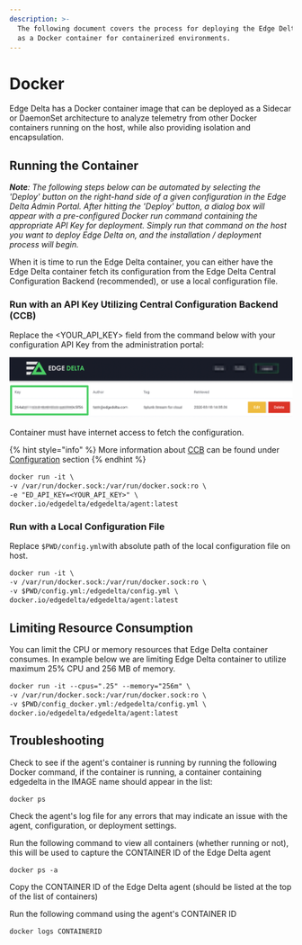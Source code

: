 ```yaml
---
description: >-
  The following document covers the process for deploying the Edge Delta service
  as a Docker container for containerized environments.
---
```


# Docker

Edge Delta has a Docker container image that can be deployed as a Sidecar or DaemonSet architecture to analyze telemetry from other Docker containers running on the host, while also providing isolation and encapsulation.

## Running the Container

_**Note**: The following steps below can be automated by selecting the 'Deploy' button on the right-hand side of a given configuration in the Edge Delta Admin Portal. After hitting the 'Deploy' button, a dialog box will appear with a pre-configured Docker run command containing the appropriate API Key for deployment. Simply run that command on the host you want to deploy Edge Delta on, and the installation / deployment process will begin._

When it is time to run the Edge Delta container, you can either have the Edge Delta container fetch its configuration from the Edge Delta Central Configuration Backend \(recommended\), or use a local configuration file.

### Run with an API Key Utilizing Central Configuration Backend \(CCB\)

Replace the &lt;YOUR\_API\_KEY&gt; field from the command below with your configuration API Key from the administration portal:

![](../assets/screen-shot-2020-03-31-at-1.16.15-pm.png)

Container must have internet access to fetch the configuration.

{% hint style="info" %}
More information about [CCB](../configuration/ccb.md) can be found under [Configuration](../configuration/README.md) section
{% endhint %}

```text
docker run -it \
-v /var/run/docker.sock:/var/run/docker.sock:ro \
-e "ED_API_KEY=<YOUR_API_KEY>" \
docker.io/edgedelta/edgedelta/agent:latest
```

### Run with a Local Configuration File

Replace `$PWD/config.yml`with absolute path of the local configuration file on host.

```text
docker run -it \
-v /var/run/docker.sock:/var/run/docker.sock:ro \
-v $PWD/config.yml:/edgedelta/config.yml \
docker.io/edgedelta/edgedelta/agent:latest
```

## Limiting Resource Consumption

You can limit the CPU or memory resources that Edge Delta container consumes. In example below we are limiting Edge Delta container to utilize maximum 25% CPU and 256 MB of memory.

```text
docker run -it --cpus=".25" --memory="256m" \
-v /var/run/docker.sock:/var/run/docker.sock:ro \
-v $PWD/config_docker.yml:/edgedelta/config.yml \
docker.io/edgedelta/edgedelta/agent:latest
```

## Troubleshooting

Check to see if the agent's container is running by running the following Docker command, if the container is running, a container containing edgedelta in the IMAGE name should appear in the list:

```text
docker ps
```

Check the agent's log file for any errors that may indicate an issue with the agent, configuration, or deployment settings.

Run the following command to view all containers \(whether running or not\), this will be used to capture the CONTAINER ID of the Edge Delta agent

```text
docker ps -a
```

Copy the CONTAINER ID of the Edge Delta agent \(should be listed at the top of the list of containers\)

Run the following command using the agent's CONTAINER ID

```text
docker logs CONTAINERID
```
